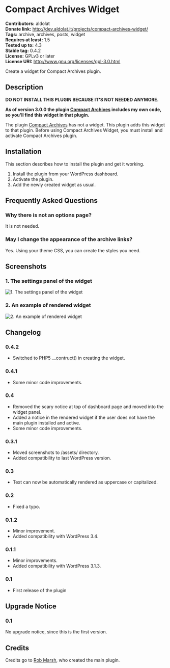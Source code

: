 # Compact Archives Widget #
**Contributors:** aldolat  
**Donate link:** http://dev.aldolat.it/projects/compact-archives-widget/  
**Tags:** archive, archives, posts, widget  
**Requires at least:** 1.5  
**Tested up to:** 4.3  
**Stable tag:** 0.4.2  
**License:** GPLv3 or later  
**License URI:** http://www.gnu.org/licenses/gpl-3.0.html  

Create a widget for Compact Archives plugin.

## Description ##

**DO NOT INSTALL THIS PLUGIN BECAUSE IT'S NOT NEEDED ANYMORE.**

**As of version 3.0.0 the plugin [Compact Archives](http://wordpress.org/plugins/compact-archives) includes my own code, so you'll find this widget in that plugin.**

The plugin [Compact Archives](http://wordpress.org/extend/plugins/compact-archives/ "Compact Archives plugin page") has not a widget. This plugin adds this widget to that plugin.
Before using Compact Archives Widget, you must install and activate Compact Archives plugin.

## Installation ##

This section describes how to install the plugin and get it working.

1. Install the plugin from your WordPress dashboard.
1. Activate the plugin.
1. Add the newly created widget as usual.

## Frequently Asked Questions ##

### Why there is not an options page? ###

It is not needed.

### May I change the appearance of the archive links? ###

Yes. Using your theme CSS, you can create the styles you need.

## Screenshots ##

### 1. The settings panel of the widget ###
![1. The settings panel of the widget](http://ps.w.org/compact-archives-widget/assets/screenshot-1.png)

### 2. An example of rendered widget ###
![2. An example of rendered widget](http://ps.w.org/compact-archives-widget/assets/screenshot-2.png)


## Changelog ##

### 0.4.2 ###

* Switched to PHP5 __contruct() in creating the widget.

### 0.4.1 ###

* Some minor code improvements.

### 0.4 ###

* Removed the scary notice at top of dashboard page and moved into the widget panel.
* Added a notice in the rendered widget if the user does not have the main plugin installed and active.
* Some minor code improvements.

### 0.3.1 ###

* Moved screenshots to /assets/ directory.
* Added compatibility to last WordPress version.

### 0.3 ###

* Text can now be automatically rendered as uppercase or capitalized.

### 0.2 ###

* Fixed a typo.

### 0.1.2 ###

* Minor improvement.
* Added compatibility with WordPress 3.4.

### 0.1.1 ###

* Minor improvements.
* Added compatibility with WordPress 3.1.3.

### 0.1 ###

* First release of the plugin

## Upgrade Notice ##

### 0.1 ###
No upgrade notice, since this is the first version.

## Credits ##

Credits go to [Rob Marsh](http://profiles.wordpress.org/users/RobMarsh/ "RobMarsh's user page"), who created the main plugin.